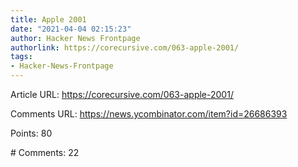 ```yaml
---
title: Apple 2001
date: "2021-04-04 02:15:23"
author: Hacker News Frontpage
authorlink: https://corecursive.com/063-apple-2001/
tags:
- Hacker-News-Frontpage
---
```


<p>Article URL: <a href="https://corecursive.com/063-apple-2001/">https://corecursive.com/063-apple-2001/</a></p>
<p>Comments URL: <a href="https://news.ycombinator.com/item?id=26686393">https://news.ycombinator.com/item?id=26686393</a></p>
<p>Points: 80</p>
<p># Comments: 22</p>
